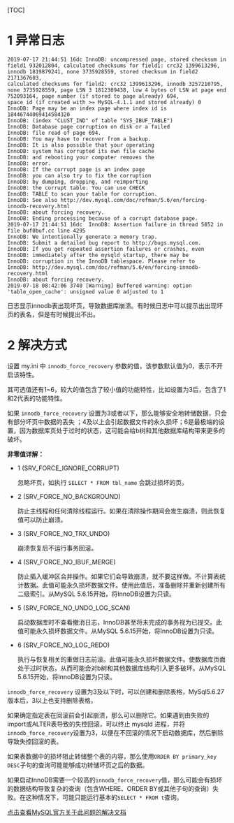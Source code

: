 [TOC]



# 1 异常日志

```
2019-07-17 21:44:51 16dc InnoDB: uncompressed page, stored checksum in field1 932012804, calculated checksums for field1: crc32 1399613296, innodb 1819879241, none 3735928559, stored checksum in field2 2171367603,
calculated checksums for field2: crc32 1399613296, innodb 3257210795, none 3735928559, page LSN 3 1812309438, low 4 bytes of LSN at page end 752093164, page number (if stored to page already) 694, 
space id (if created with >= MySQL-4.1.1 and stored already) 0
InnoDB: Page may be an index page where index id is 18446744069414584320
InnoDB: (index "CLUST_IND" of table "SYS_IBUF_TABLE")
InnoDB: Database page corruption on disk or a failed
InnoDB: file read of page 694.
InnoDB: You may have to recover from a backup.
InnoDB: It is also possible that your operating
InnoDB: system has corrupted its own file cache
InnoDB: and rebooting your computer removes the
InnoDB: error.
InnoDB: If the corrupt page is an index page
InnoDB: you can also try to fix the corruption
InnoDB: by dumping, dropping, and reimporting
InnoDB: the corrupt table. You can use CHECK
InnoDB: TABLE to scan your table for corruption.
InnoDB: See also http://dev.mysql.com/doc/refman/5.6/en/forcing-innodb-recovery.html
InnoDB: about forcing recovery.
InnoDB: Ending processing because of a corrupt database page.
2019-07-17 21:44:51 16dc  InnoDB: Assertion failure in thread 5852 in file buf0buf.cc line 4295
InnoDB: We intentionally generate a memory trap.
InnoDB: Submit a detailed bug report to http://bugs.mysql.com.
InnoDB: If you get repeated assertion failures or crashes, even
InnoDB: immediately after the mysqld startup, there may be
InnoDB: corruption in the InnoDB tablespace. Please refer to
InnoDB: http://dev.mysql.com/doc/refman/5.6/en/forcing-innodb-recovery.html
InnoDB: about forcing recovery.
2019-07-18 08:42:06 3740 [Warning] Buffered warning: option 'table_open_cache': unsigned value 0 adjusted to 1
```

日志显示innodb表出现坏页，导致数据库崩溃。有时候日志中可以提示出出现坏页的表名，但是有时候提出不出。



# 2 解决方式

设置 my.ini 中 `innodb_force_recovery` 参数的值，该参数默认值为0，表示不开启该特性。

其可选值还有1~6，较大的值包含了较小值的功能特性，比如设置为3后，包含了1和2代表的功能特性。

如果 `innodb_force_recovery` 设置为3或者以下，那么能够安全地转储数据，只会有部分坏页中数据的丢失 ；4及以上会引起数据文件的永久损坏；6是最极端的设置，因为数据库页处于过时的状态，这可能会给b树和其他数据库结构带来更多的破坏。



**非零值详解：**

- 1 (SRV_FORCE_IGNORE_CORRUPT)

  忽略坏页，如执行 `SELECT * FROM tbl_name` 会跳过损坏的页。

- 2 (SRV_FORCE_NO_BACKGROUND)

  防止主线程和任何清除线程运行。如果在清除操作期间会发生崩溃，则此恢复值可以防止崩溃。

- 3 (SRV_FORCE_NO_TRX_UNDO)

  崩溃恢复后不运行事务回滚。

- 4 (SRV_FORCE_NO_IBUF_MERGE)

  防止插入缓冲区合并操作。如果它们会导致崩溃，就不要这样做。不计算表统计数据。此值可能永久损坏数据文件。使用此值后，准备删除并重新创建所有二级索引。从MySQL 5.6.15开始，将InnoDB设置为只读。

- 5 (SRV_FORCE_NO_UNDO_LOG_SCAN)

  启动数据库时不查看撤消日志，InnoDB甚至将未完成的事务视为已提交。此值可能永久损坏数据文件。从MySQL 5.6.15开始，将InnoDB设置为只读。

- 6 (SRV_FORCE_NO_LOG_REDO)

  执行与恢复相关的重做日志前滚。此值可能永久损坏数据文件。使数据库页面处于过时状态，从而可能会对b树和其他数据库结构引入更多破坏。从MySQL 5.6.15开始，将InnoDB设置为只读。

`innodb_force_recovery` 设置为3及以下时，可以创建和删除表格，MySql5.6.27版本后，3以上也支持删除表格。

如果确定指定表在回滚前会引起崩溃，那么可以删除它。如果遇到由失败的import或ALTER表导致的失控回滚，可以终止 mysqld 进程，并将`innodb_force_recovery`设置为3，以便在不回滚的情况下启动数据库，然后删除导致失控回滚的表。

如果表数据中的损坏阻止转储整个表的内容，那么使用`ORDER BY primary_key DESC`子句的查询可能能够成功转储坏页之后的数据。

如果启动InnoDB需要一个较高的`innodb_force_recovery`值，那么可能会有损坏的数据结构导致复杂的查询（包含WHERE、ORDER BY或其他子句的查询）失败。在这种情况下，可能只能运行基本的`SELECT * FROM t`查询。



[点击查看MySQL官方关于此问题的解决文档](https://dev.mysql.com/doc/refman/5.6/en/forcing-innodb-recovery.html)